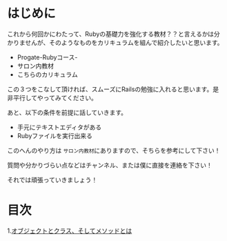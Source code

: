 # はじめに



これから何回かにわたって、Rubyの基礎力を強化する教材？？と言えるかは分かりませんが、そのようなものをカリキュラムを組んで紹介したいと思います。

- Progate-Rubyコース-
- サロン内教材
- こちらのカリキュラム

この３つをこなして頂ければ、スムーズにRailsの勉強に入れると思います。是非平行してやってみてください。



あと、以下の条件を前提に話していきます。

* 手元にテキストエディタがある
* Rubyファイルを実行出来る

このへんのやり方は `サロン内教材`にありますので、そちらを参考にして下さい！



質問や分かりづらい点などはチャンネル、または僕に直接を連絡を下さい！

それでは頑張っていきましょう！



 # 目次

1.[オブジェクトとクラス、そしてメソッドとは](https://github.com/ajk0421/Ruby_lesson/blob/master/curriculum/%E6%95%99%E6%9D%901.md)

